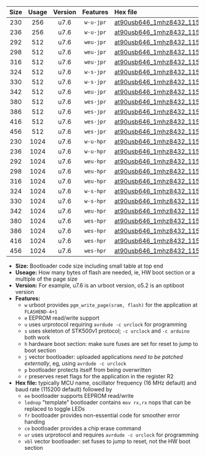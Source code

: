 |Size|Usage|Version|Features|Hex file|
|:-:|:-:|:-:|:-:|:--|
|230|256|u7.6|`w-u-jpr`|[at90usb646_1mhz8432_115200bps_ur_vbl.hex](https://raw.githubusercontent.com/stefanrueger/urboot/main//at90usb646_1mhz8432_115200bps_ur_vbl.hex)|
|236|256|u7.6|`w-u-jpr`|[at90usb646_1mhz8432_115200bps_lednop_ur_vbl.hex](https://raw.githubusercontent.com/stefanrueger/urboot/main//at90usb646_1mhz8432_115200bps_lednop_ur_vbl.hex)|
|292|512|u7.6|`weu-jpr`|[at90usb646_1mhz8432_115200bps_ee_ur_vbl.hex](https://raw.githubusercontent.com/stefanrueger/urboot/main//at90usb646_1mhz8432_115200bps_ee_ur_vbl.hex)|
|298|512|u7.6|`weu-jpr`|[at90usb646_1mhz8432_115200bps_ee_lednop_ur_vbl.hex](https://raw.githubusercontent.com/stefanrueger/urboot/main//at90usb646_1mhz8432_115200bps_ee_lednop_ur_vbl.hex)|
|316|512|u7.6|`weu-jpr`|[at90usb646_1mhz8432_115200bps_ee_lednop_fr_ur_vbl.hex](https://raw.githubusercontent.com/stefanrueger/urboot/main//at90usb646_1mhz8432_115200bps_ee_lednop_fr_ur_vbl.hex)|
|324|512|u7.6|`w-s-jpr`|[at90usb646_1mhz8432_115200bps_vbl.hex](https://raw.githubusercontent.com/stefanrueger/urboot/main//at90usb646_1mhz8432_115200bps_vbl.hex)|
|330|512|u7.6|`w-s-jpr`|[at90usb646_1mhz8432_115200bps_lednop_vbl.hex](https://raw.githubusercontent.com/stefanrueger/urboot/main//at90usb646_1mhz8432_115200bps_lednop_vbl.hex)|
|342|512|u7.6|`weu-jpr`|[at90usb646_1mhz8432_115200bps_ee_lednop_fr_ce_ur_vbl.hex](https://raw.githubusercontent.com/stefanrueger/urboot/main//at90usb646_1mhz8432_115200bps_ee_lednop_fr_ce_ur_vbl.hex)|
|380|512|u7.6|`wes-jpr`|[at90usb646_1mhz8432_115200bps_ee_vbl.hex](https://raw.githubusercontent.com/stefanrueger/urboot/main//at90usb646_1mhz8432_115200bps_ee_vbl.hex)|
|386|512|u7.6|`wes-jpr`|[at90usb646_1mhz8432_115200bps_ee_lednop_vbl.hex](https://raw.githubusercontent.com/stefanrueger/urboot/main//at90usb646_1mhz8432_115200bps_ee_lednop_vbl.hex)|
|416|512|u7.6|`wes-jpr`|[at90usb646_1mhz8432_115200bps_ee_lednop_fr_vbl.hex](https://raw.githubusercontent.com/stefanrueger/urboot/main//at90usb646_1mhz8432_115200bps_ee_lednop_fr_vbl.hex)|
|456|512|u7.6|`wes-jpr`|[at90usb646_1mhz8432_115200bps_ee_lednop_fr_ce_vbl.hex](https://raw.githubusercontent.com/stefanrueger/urboot/main//at90usb646_1mhz8432_115200bps_ee_lednop_fr_ce_vbl.hex)|
|230|1024|u7.6|`w-u-hpr`|[at90usb646_1mhz8432_115200bps_ur.hex](https://raw.githubusercontent.com/stefanrueger/urboot/main//at90usb646_1mhz8432_115200bps_ur.hex)|
|236|1024|u7.6|`w-u-hpr`|[at90usb646_1mhz8432_115200bps_lednop_ur.hex](https://raw.githubusercontent.com/stefanrueger/urboot/main//at90usb646_1mhz8432_115200bps_lednop_ur.hex)|
|292|1024|u7.6|`weu-hpr`|[at90usb646_1mhz8432_115200bps_ee_ur.hex](https://raw.githubusercontent.com/stefanrueger/urboot/main//at90usb646_1mhz8432_115200bps_ee_ur.hex)|
|298|1024|u7.6|`weu-hpr`|[at90usb646_1mhz8432_115200bps_ee_lednop_ur.hex](https://raw.githubusercontent.com/stefanrueger/urboot/main//at90usb646_1mhz8432_115200bps_ee_lednop_ur.hex)|
|316|1024|u7.6|`weu-hpr`|[at90usb646_1mhz8432_115200bps_ee_lednop_fr_ur.hex](https://raw.githubusercontent.com/stefanrueger/urboot/main//at90usb646_1mhz8432_115200bps_ee_lednop_fr_ur.hex)|
|324|1024|u7.6|`w-s-hpr`|[at90usb646_1mhz8432_115200bps.hex](https://raw.githubusercontent.com/stefanrueger/urboot/main//at90usb646_1mhz8432_115200bps.hex)|
|330|1024|u7.6|`w-s-hpr`|[at90usb646_1mhz8432_115200bps_lednop.hex](https://raw.githubusercontent.com/stefanrueger/urboot/main//at90usb646_1mhz8432_115200bps_lednop.hex)|
|342|1024|u7.6|`weu-hpr`|[at90usb646_1mhz8432_115200bps_ee_lednop_fr_ce_ur.hex](https://raw.githubusercontent.com/stefanrueger/urboot/main//at90usb646_1mhz8432_115200bps_ee_lednop_fr_ce_ur.hex)|
|380|1024|u7.6|`wes-hpr`|[at90usb646_1mhz8432_115200bps_ee.hex](https://raw.githubusercontent.com/stefanrueger/urboot/main//at90usb646_1mhz8432_115200bps_ee.hex)|
|386|1024|u7.6|`wes-hpr`|[at90usb646_1mhz8432_115200bps_ee_lednop.hex](https://raw.githubusercontent.com/stefanrueger/urboot/main//at90usb646_1mhz8432_115200bps_ee_lednop.hex)|
|416|1024|u7.6|`wes-hpr`|[at90usb646_1mhz8432_115200bps_ee_lednop_fr.hex](https://raw.githubusercontent.com/stefanrueger/urboot/main//at90usb646_1mhz8432_115200bps_ee_lednop_fr.hex)|
|456|1024|u7.6|`wes-hpr`|[at90usb646_1mhz8432_115200bps_ee_lednop_fr_ce.hex](https://raw.githubusercontent.com/stefanrueger/urboot/main//at90usb646_1mhz8432_115200bps_ee_lednop_fr_ce.hex)|

- **Size:** Bootloader code size including small table at top end
- **Useage:** How many bytes of flash are needed, ie, HW boot section or a multiple of the page size
- **Version:** For example, u7.6 is an urboot version, o5.2 is an optiboot version
- **Features:**
  + `w` urboot provides `pgm_write_page(sram, flash)` for the application at `FLASHEND-4+1`
  + `e` EEPROM read/write support
  + `u` uses urprotocol requiring `avrdude -c urclock` for programming
  + `s` uses skeleton of STK500v1 protocol; `-c urclock` and `-c arduino` both work
  + `h` hardware boot section: make sure fuses are set for reset to jump to boot section
  + `j` vector bootloader: uploaded applications *need to be patched externally*, eg, using `avrdude -c urclock`
  + `p` bootloader protects itself from being overwritten
  + `r` preserves reset flags for the application in the register R2
- **Hex file:** typically MCU name, oscillator frequency (16 MHz default) and baud rate (115200 default) followed by
  + `ee` bootloader supports EEPROM read/write
  + `lednop` "template" bootloader contains `mov rx,rx` nops that can be replaced to toggle LEDs
  + `fr` bootloader provides non-essential code for smoother error handing
  + `ce` bootloader provides a chip erase command
  + `ur` uses urprotocol and requires `avrdude -c urclock` for programming
  + `vbl` vector bootloader: set fuses to jump to reset, not the HW boot section
